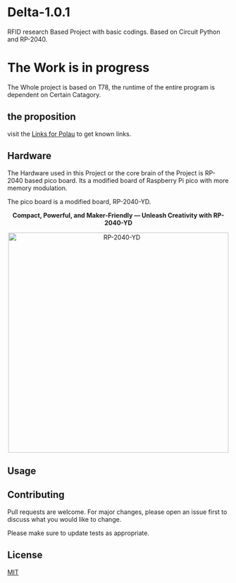 # Delta-1.0.1
RFID research Based Project with basic codings. Based on Circuit Python and RP-2040.

# The Work is in progress

The Whole project is based on T78, the runtime of the entire program is dependent on Certain Catagory.

## the proposition

visit the [Links for Polau](https://links.polau.win) to get known links.


## Hardware 
The Hardware used in this Project or the core brain of the Project is RP-2040 based pico board. Its a modified board of Raspberry Pi pico with more memory modulation.

The pico board is a modified board, RP-2040-YD. 

<p align="center">
  <b>Compact, Powerful, and Maker-Friendly — Unleash Creativity with RP-2040-YD</b>
</p>

<p align="center">
  <img src="https://upload.wikimedia.org/wikipedia/commons/6/6b/Raspberry_Pi_Pico_RP2040.jpg" alt="RP-2040-YD" width="500"/>
</p>


## Usage



## Contributing

Pull requests are welcome. For major changes, please open an issue first
to discuss what you would like to change.

Please make sure to update tests as appropriate.

## License

[MIT](https://choosealicense.com/licenses/mit/)
